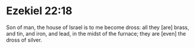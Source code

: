 # Ezekiel 22:18

Son of man, the house of Israel is to me become dross: all they [are] brass, and tin, and iron, and lead, in the midst of the furnace; they are [even] the dross of silver.